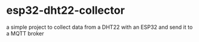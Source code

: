 # esp32-dht22-collector
a simple project to collect data from a DHT22 with an ESP32 and send it to a MQTT broker
